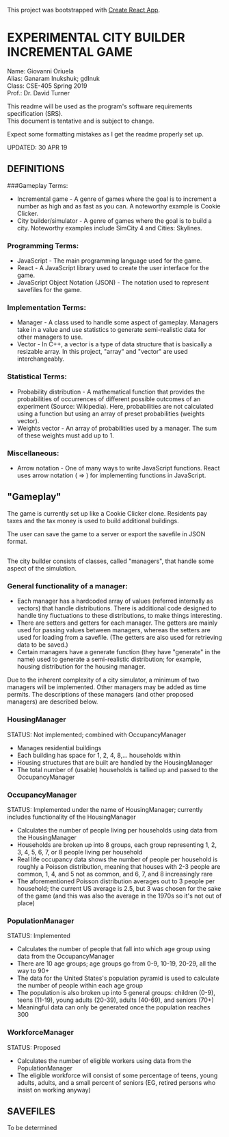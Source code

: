 This project was bootstrapped with [Create React App](https://github.com/facebook/create-react-app).

# EXPERIMENTAL CITY BUILDER INCREMENTAL GAME

Name:  Giovanni Oriuela<br>
Alias: Ganaram Inukshuk; gdInuk<br>
Class: CSE-405 Spring 2019<br>
Prof.: Dr. David Turner

This readme will be used as the program's software requirements specification (SRS).<br>
This document is tentative and is subject to change.

Expect some formatting mistakes as I get the readme properly set up.<br>

UPDATED: 30 APR 19

## DEFINITIONS

###Gameplay Terms:
 - Incremental game - A genre of games where the goal is to increment a number as high and as fast as you can. A noteworthy example is Cookie Clicker.
 - City builder/simulator - A genre of games where the goal is to build a city. Noteworthy examples include SimCity 4 and Cities: Skylines.
 
### Programming Terms:
 - JavaScript - The main programming language used for the game.
 - React - A JavaScript library used to create the user interface for the game.
 - JavaScript Object Notation (JSON) - The notation used to represent savefiles for the game.
 
### Implementation Terms:
 - Manager - A class used to handle some aspect of gameplay. Managers take in a value and use statistics to generate semi-realistic data for other managers to use.
 - Vector - In C++, a vector is a type of data structure that is basically a resizable array. In this project, "array" and "vector" are used interchangeably.
 
### Statistical Terms:
 - Probability distribution - A mathematical function that provides the probabilities of occurrences of different possible outcomes of an experiment (Source: Wikipedia). Here, probabilities are not calculated using a function but using an array of preset probabilities (weights vector).
 - Weights vector - An array of probabilities used by a manager. The sum of these weights must add up to 1.
 
### Miscellaneous:
 - Arrow notation - One of many ways to write JavaScript functions. React uses arrow notation ( => ) for implementing functions in JavaScript.

## "Gameplay"

The game is currently set up like a Cookie Clicker clone. Residents pay taxes and the tax money is used to build additional buildings.

The user can save the game to a server or export the savefile in JSON format.

##

The city builder consists of classes, called "managers", that handle some aspect of the simulation.

### General functionality of a manager:
 - Each manager has a hardcoded array of values (referred internally as vectors) that handle distributions. There is additional code designed to handle tiny fluctuations to these distributions, to make things interesting.
 - There are setters and getters for each manager. The getters are mainly used for passing values between managers, whereas the setters are used for loading from a savefile. (The getters are also used for retrieving data to be saved.)
 - Certain managers have a generate function (they have "generate" in the name) used to generate a semi-realistic distribution; for example, housing distribution for the housing manager.

Due to the inherent complexity of a city simulator, a minimum of two managers will be implemented. Other managers may be added as time permits.
The descriptions of these managers (and other proposed managers) are described below.

### HousingManager 
STATUS: Not implemented; combined with OccupancyManager
 - Manages residential buildings
 - Each building has space for 1, 2, 4, 8,... households within
 - Housing structures that are built are handled by the HousingManager
 - The total number of (usable) households is tallied up and passed to the OccupancyManager

### OccupancyManager
STATUS: Implemented under the name of HousingManager; currently includes functionality of the HousingManager
 - Calculates the number of people living per households using data from the HousingManager
 - Households are broken up into 8 groups, each group representing 1, 2, 3, 4, 5, 6, 7, or 8 people living per household
 - Real life occupancy data shows the number of people per household is roughly a Poisson distribution, meaning that houses with 2-3 people are common, 1, 4, and 5 not as common, and 6, 7, and 8 increasingly rare
 - The aforementioned Poisson distribution averages out to 3 people per household; the current US average is 2.5, but 3 was chosen for the sake of the game (and this was also the average in the 1970s so it's not out of place)

### PopulationManager
STATUS: Implemented
 - Calculates the number of people that fall into which age group using data from the OccupancyManager
 - There are 10 age groups; age groups go from 0-9, 10-19, 20-29, all the way to 90+
 - The data for the United States's population pyramid is used to calculate the number of people within each age group
 - The population is also broken up into 5 general groups: children (0-9), teens (11-19), young adults (20-39), adults (40-69), and seniors (70+)
 - Meaningful data can only be generated once the population reaches 300

### WorkforceManager
STATUS: Proposed
 - Calculates the number of eligible workers using data from the PopulationManager
 - The eligible workforce will consist of some percentage of teens, young adults, adults, and a small percent of seniors (EG, retired persons who insist on working anyway)
 
## SAVEFILES
 
To be determined